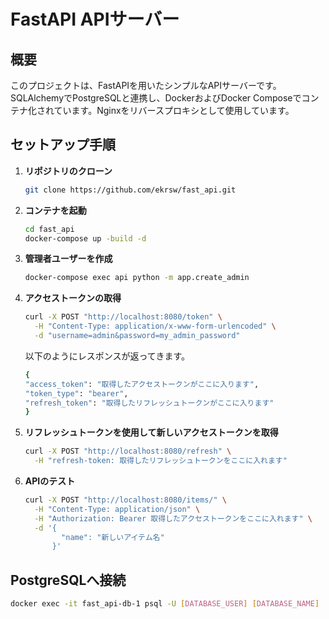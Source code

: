 # FastAPI APIサーバー

## 概要

このプロジェクトは、FastAPIを用いたシンプルなAPIサーバーです。SQLAlchemyでPostgreSQLと連携し、DockerおよびDocker Composeでコンテナ化されています。Nginxをリバースプロキシとして使用しています。

## セットアップ手順

1. **リポジトリのクローン**
   ```bash
   git clone https://github.com/ekrsw/fast_api.git
2. **コンテナを起動**
   ```bash
   cd fast_api
   docker-compose up -build -d
3. **管理者ユーザーを作成**
   ```bash
   docker-compose exec api python -m app.create_admin
4. **アクセストークンの取得**
   ```bash
   curl -X POST "http://localhost:8080/token" \
     -H "Content-Type: application/x-www-form-urlencoded" \
     -d "username=admin&password=my_admin_password"
   ```
   以下のようにレスポンスが返ってきます。
   ```bash
   {
   "access_token": "取得したアクセストークンがここに入ります",
   "token_type": "bearer",
   "refresh_token": "取得したリフレッシュトークンがここに入ります"
   }
   ```
5. **リフレッシュトークンを使用して新しいアクセストークンを取得**
   ```bash
   curl -X POST "http://localhost:8080/refresh" \
     -H "refresh-token: 取得したリフレッシュトークンをここに入れます"
   ```
6. **APIのテスト**
   ```bash
   curl -X POST "http://localhost:8080/items/" \
     -H "Content-Type: application/json" \
     -H "Authorization: Bearer 取得したアクセストークンをここに入れます" \
     -d '{
           "name": "新しいアイテム名"
         }'
## PostgreSQLへ接続
   ```bash
   docker exec -it fast_api-db-1 psql -U [DATABASE_USER] [DATABASE_NAME]
   ```